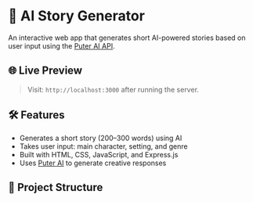 # 🧠 AI Story Generator

An interactive web app that generates short AI-powered stories based on user input using the [Puter AI API](https://puter.com).

## 🌐 Live Preview

> Visit: `http://localhost:3000` after running the server.

## 🛠️ Features

- Generates a short story (200–300 words) using AI
- Takes user input: main character, setting, and genre
- Built with HTML, CSS, JavaScript, and Express.js
- Uses [Puter AI](https://puter.com) to generate creative responses

## 📁 Project Structure

